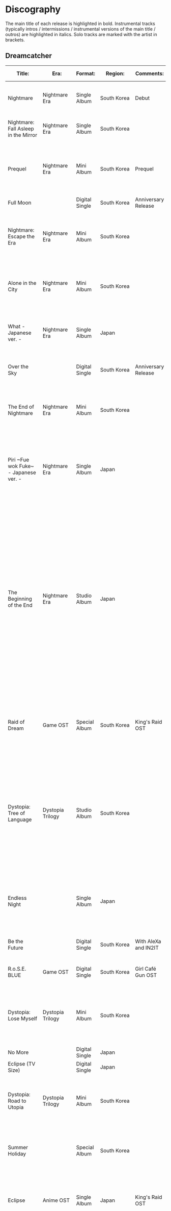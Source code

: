 # Discography

The main title of each release is highlighted in bold.
Instrumental tracks (typically intros / intermissions / instrumental versions of the main title / outros) are highlighted in italics.
Solo tracks are marked with the artist in brackets.

## Dreamcatcher

| Title:                                | Era:               | Format:        | Region:       | Comments:            | Release Date: | Track listing: |
| ------------------------------------- | ------------------ | -------------- | ------------- | -------------------- | ------------- | -------------- |
| Nightmare                             | Nightmare Era      | Single Album   | South Korea   | Debut                | 2017-01-13    | 1. *Welcome to Dream*<br/>2. **Chase Me**<br/>3. Emotion<br/>4. *Chase Me* |
| Nightmare: Fall Asleep in the Mirror  | Nightmare Era      | Single Album   | South Korea   |                      | 2017-04-05    | 1. *My Toys*<br/>2. **Good Night**<br/>3. Lullaby<br/> 4. *Good Night* |
| Prequel                               | Nightmare Era      | Mini Album     | South Korea   | Prequel              | 2017-07-27    | 1. *Before and After*<br/>2. **Fly High**<br/>3. Wake Up<br/>4. Sleep Walking<br/>5. Trust Me<br/>6. *Fly High* |
| Full Moon                             |                    | Digital Single | South Korea   | Anniversary Release  | 2018-02-26    | 1. **Full Moon**<br/>2. *Full Moon* |
| Nightmare: Escape the Era             | Nightmare Era      | Mini Album     | South Korea   |                      | 2018-05-10    | 1. *Inside-Outside*<br/>2. **You and I**<br/>3. Mayday<br/>4. Which a Star<br/>5. Scar<br/>6. *You and I* |
| Alone in the City                     | Nightmare Era      | Mini Album     | South Korea   |                      | 2018-09-20    | 1. *Intro*<br/>2. **What**<br/>3. Wonderland<br/>4. Trap<br/>5. July 7th<br/>6. *What* |
| What - Japanese ver. -                | Nightmare Era      | Single Album   | Japan         |                      | 2018-11-21    | 1. **What (Japanese Version)**<br/>2. Chase Me (Japanese Version)<br/>3. I Miss You |
| Over the Sky                          |                    | Digital Single | South Korea   | Anniversary Release  | 2019-01-16    | 1. **Over the Sky**<br/>2. *Over the Sky* |
| The End of Nightmare                  | Nightmare Era      | Mini Album     | South Korea   |                      | 2019-02-13    | 1. *Intro*<br/>2. **Piri**<br/>3. Diamond<br/>4. And There Was No One Left<br/>5. Daydream<br/>6. *Piri* |
| Piri ~Fue wok Fuke~ - Japanese ver. - | Nightmare Era      | Single Album   | Japan         |                      | 2019-03-13    | 1. **Piri (Japanese Version)**<br/>2. Good Night (Japanese Version)<br/>3. Wonderland (Japanese Version) |
| The Beginning of the End              | Nightmare Era      | Studio Album   | Japan         |                      | 2019-09-11    | 1. *Intro*<br/>2. **Breaking Out**<br/>3. My Way<br/>4. Chase Me (Japanese Version)<br/>5. Good Night (Japanese Version)<br/>6. Wonderland (Japanese Version)<br/>7. Piri (Japanese Version)<br/>8. What (Japanese Version)<br/>9. I Miss You<br/>10. And There Was No One Left (Japanese Version)<br/>11. You and I (Japanese Version)<br/>12. *Outro* |
| Raid of Dream                         | Game OST           | Special Album  | South Korea   | King's Raid OST      | 2019-09-18    | 1. *Intro*<br/>2. **Deja Vu**<br/>3. The Curse of the Spider<br/>4. Silent Night<br/>5. Polaris<br/>6. Deja Vu (Japanese Version) |
| Dystopia: Tree of Language            | Dystopia Trilogy   | Studio Album   | South Korea   |                      | 2020-02-18    | 1. *Intro*<br/>2. **Scream**<br/>3. Tension<br/>4. Red Sun<br/>5. Black or White<br/>6. Jazz Bar<br/>7. Sahara<br/>8. In the Frozen<br/>9. Daybreak<br/>10. Full Moon<br/>11. Over the Sky<br/>12. *Outro*<br/>13. *Scream*<br/>14. Paradise [Siyeon] |
| Endless Night                         |                    | Single Album   | Japan         |                      | 2020-03-11    | 1. **Endless Night**<br/>2. Over the Sky (Japanese Version)<br/>3. Silent Night (Japanese Version) |
| Be the Future                         |                    | Digital Single | South Korea   | With AleXa and IN2IT | 2020-05-01    | 1. **Be the Future**<br/>2. *Be the Future* |
| R.o.S.E. BLUE                         | Game OST           | Digital Single | South Korea   | Girl Café Gun OST    | 2020-07-15    | 1. **R.o.S.E. BLUE**<br/>2. *R.o.S.E. BLUE* |
| Dystopia: Lose Myself                 | Dystopia Trilogy   | Mini Album     | South Korea   |                      | 2020-08-17    | 1. *Intro*<br/>2. **BOCA**<br/>3. Break the Wall<br/>4. Can't Get You Out of My Mind<br/>5. Dear<br/>6. *BOCA* |
| No More                               |                    | Digital Single | Japan         |                      | 2020-11-20    | 1. **No More** |
| Eclipse (TV Size)                     |                    | Digital Single | Japan         |                      | 2020-12-25    | 1. **Eclipse (TV Size)** |
| Dystopia: Road to Utopia              | Dystopia Trilogy   | Mini Album     | South Korea   |                      | 2021-01-26    | 1. *Intro*<br/>2. **Odd Eye**<br/>3. Wind Blows<br/>4. Poison Love<br/>5. 4 Memory<br/>6. New Days<br/>7. *Odd Eye* |
| Summer Holiday                        |                    | Special Album  | South Korea   |                      | 2021-07-30    | 1. *Intro*<br/>2. **BEcause**<br/>3. Airplane<br/>4. Whistle<br/>5. Alldaylong<br/>6. A Heart of Sunflower |
| Eclipse                               | Anime OST          | Single Album   | Japan         | King's Raid OST      | 2021-03-24    | 1. *Eclipse*<br/>2. No More<br/>3. Don't Light My Fire<br/>4. *Eclipse*<br/>5. *No More*<br/>6. *Don't Light My Fire* |
| Apocalypse: Save Us                   | Apocalypse Trilogy | Mini Album     | South Korea   |                      | 2022-04-12    | 1. *Intro: Save Us*<br/>2. Locked Inside a Door<br/>3. **Maison**<br/>4. Starlight<br/>5. Together<br/>6. Always<br/>7. *Skit: The Seven Doors*<br/>8. Cherry (Real Miracle) [JiU]<br/>9. No Dot [SuA]<br/>10. Entrancing [Siyeon]<br/>11. Winter [Handong]<br/>12. For [Yoohyeon<br/>13. Beauty Full [Dami]<br/>14. Playground [Gahyun] |
| Apocalypse: Follow Us                 | Apocalypse Trilogy | Mini Album     | South Korea   |                      | 2022-10-11    | 1. *Intro: Chaotical X*<br/>2. **Vision**<br/>3. Fairytale<br/>4. Some Love<br/>5. Rainy Day<br/>6. *Outro: Mother Nature* |
| Reason                                |                    | Digital Single | South Korea   | Anniversary Release  | 2023-01-13    | 1. **Reason**<br/>2. *Reason* |
| Apocalypse: From Us                   | Apocalypse Trilogy | Mini Album     | South Korea   |                      | 2023-05-24    | 1. *Intro: From Us*<br/>2. **Bon Voyage**<br/>3. Demian<br/>4. Propose<br/>5. To You |
| Bon Voyage (Farewell Version)         | Apocalypse Trilogy | Digital Single | International |                      | 2023-09-14    | 1. **Bon Voyage (Farewell Version)**
| VersuS: VillainS                      | VersuS Trilogy     | Mini Album     | South Korea   |                      | 2023-11-22    | 1. *Intro: This My Fashion*<br/>2. **OOTD**<br/>3. Rising<br/>4. Shatter<br/>5. We Are Young |
| VersuS: VirtuouS                      | VersuS Trilogy     | Mini Album     | South Korea   |                      | 2024-07-10    | 1. *Intro: 7\' Dreamcatcher*<br/>2. **Justice**<br/>3. STΦMP!<br/>4. 2 Rings<br/>5. Fireflies |
| My Christmas Sweet Love               |                    | Special Album  | South Korea   |                      | 2024-12-20    | 1. **My Christmas Sweet Love**<br/>2. Jazz Bar (Carol ver.)<br/>3. Wonderland (Carol ver.) |

## Minx

| Title:                                | Format:        | Region:     | Comments: | Release Date: | Track listing: |
| ------------------------------------- | -------------- | ----------- | --------- | ------------- | -------------- |
| Why Did You Come to My Home?          | Digital Single | South Korea | Debut     | 2014-09-18    | 1. **Why Did You Come to My Home?**<br/>2. *Why Did You Come to My Home?* |
| Love Shake                            | Mini Album     | South Korea |           | 2015-07-02    | 1. Superstar Superman<br/>2. **Love Shake**<br/>3. I Just Like You<br/>4. Shut Up<br/>5. Love Shake (DJ Stereo Club Mix)<br/>6. *Love Shake* |
